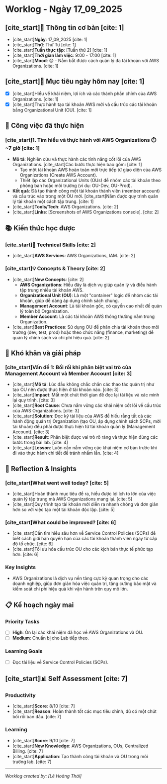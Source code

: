 # Worklog - Ngày 17_09_2025
## [cite_start]📅 Thông tin cơ bản [cite: 1]
- [cite_start]**Ngày**: 17_09_2025 [cite: 1]
- [cite_start]**Thứ**: Thứ Tư [cite: 1]
- [cite_start]**Tuần thực tập**: [Tuần thứ 2] [cite: 1]
- [cite_start]**Thời gian làm việc**: 9:00 - 17:00 [cite: 1]
- [cite_start]**Mood**: 😊 - Nắm bắt được cách quản lý đa tài khoản với AWS Organizations. [cite: 1]

## [cite_start]🎯 Mục tiêu ngày hôm nay [cite: 1]
- [x] [cite_start]Hiểu về khái niệm, lợi ích và các thành phần chính của AWS Organizations. [cite: 1]
- [x] [cite_start]Thực hành tạo tài khoản AWS mới và cấu trúc các tài khoản bằng Organizational Unit (OU). [cite: 1]

## 💼 Công việc đã thực hiện

### [cite_start]1. Tìm hiểu và thực hành với AWS Organizations ⏱️ ~7 giờ [cite: 1]
- **Mô tả**: Nghiên cứu và thực hành các tính năng cốt lõi của AWS Organizations. [cite_start]Các bước thực hiện bao gồm: [cite: 1]
    - Tạo một tài khoản AWS hoàn toàn mới trực tiếp từ giao diện của AWS Organizations (Create AWS Account).
    - Thiết lập các Organizational Units (OUs) để nhóm các tài khoản theo phòng ban hoặc môi trường (ví dụ: OU-Dev, OU-Prod).
- **Kết quả**: Đã tạo thành công một tài khoản thành viên (member account) và cấu trúc vào trong một OU mới. [cite_start]Nắm được quy trình quản lý tài khoản một cách tập trung. [cite: 1]
- [cite_start]**Tools/Tech**: AWS Organizations. [cite: 2]
- [cite_start]**Links**: [Screenshots of AWS Organizations console]. [cite: 2]

## 📚 Kiến thức học được

### [cite_start]🔧 Technical Skills [cite: 2]
- [cite_start]**AWS Services**: AWS Organizations, IAM. [cite: 2]

### [cite_start]💡 Concepts & Theory [cite: 2]
- [cite_start]**New Concepts**: [cite: 2]
    - **AWS Organizations**: Hiểu đây là dịch vụ giúp quản lý và điều hành tập trung nhiều tài khoản AWS.
    - **Organizational Unit (OU)**: Là một "container" logic để nhóm các tài khoản, giúp dễ dàng áp dụng chính sách chung.
    - **Management Account**: Là tài khoản gốc, có quyền cao nhất để quản lý toàn bộ Organization.
    - **Member Account**: Là các tài khoản AWS thông thường nằm trong Organization.
- [cite_start]**Best Practices**: Sử dụng OU để phân chia tài khoản theo môi trường (dev, test, prod) hoặc theo chức năng (finance, marketing) để quản lý chính sách và chi phí hiệu quả. [cite: 2]

## 🚧 Khó khăn và giải pháp

### [cite_start]Vấn đề 1: Bối rối khi phân biệt vai trò của Management Account và Member Account [cite: 3]
- [cite_start]**Mô tả**: Lúc đầu không chắc chắn các thao tác quản trị như tạo OU nên được thực hiện ở tài khoản nào. [cite: 3]
- [cite_start]**Impact**: Mất một chút thời gian để đọc lại tài liệu và xác minh lại quy trình. [cite: 3]
- [cite_start]**Root Cause**: Chưa nắm vững các khái niệm cốt lõi về cấu trúc của AWS Organizations. [cite: 3]
- [cite_start]**Solution**: Đọc kỹ tài liệu của AWS để hiểu rằng tất cả các hành động quản trị Organization (tạo OU, áp dụng chính sách SCPs, mời tài khoản) đều phải được thực hiện từ tài khoản quản lý (Management Account). [cite: 3]
- [cite_start]**Result**: Phân biệt được vai trò rõ ràng và thực hiện đúng các bước trong bài lab. [cite: 4]
- [cite_start]**Lesson**: Luôn cần nắm vững các khái niệm cơ bản trước khi đi vào thực hành chi tiết để tránh nhầm lẫn. [cite: 4]

## 💭 Reflection & Insights

### [cite_start]What went well today? [cite: 5]
- [cite_start]Hoàn thành mục tiêu đề ra, hiểu được lợi ích to lớn của việc quản lý tập trung mà AWS Organizations mang lại. [cite: 5]
- [cite_start]Quy trình tạo tài khoản mới diễn ra nhanh chóng và đơn giản hơn so với việc tạo một tài khoản độc lập. [cite: 5]

### [cite_start]What could be improved? [cite: 6]
- [cite_start]Cần tìm hiểu sâu hơn về Service Control Policies (SCPs) để biết cách giới hạn quyền hạn của các tài khoản thành viên ngay từ cấp độ tổ chức. [cite: 6]
- [cite_start]Tối ưu hóa cấu trúc OU cho các kịch bản thực tế phức tạp hơn. [cite: 6]

### Key Insights
- AWS Organizations là dịch vụ nền tảng cực kỳ quan trọng cho các doanh nghiệp, giúp đơn giản hóa việc quản trị, tăng cường bảo mật và kiểm soát chi phí hiệu quả khi vận hành trên quy mô lớn.

## 📋 Kế hoạch ngày mai

### Priority Tasks
- [ ] **High**: Ôn lại các khái niệm đã học về AWS Organizations và OU.
- [ ] **Medium**: Chuẩn bị cho Lab tiếp theo.

### Learning Goals
- [ ] Đọc tài liệu về Service Control Policies (SCPs).

## [cite_start]📊 Self Assessment [cite: 7]

### Productivity
- [cite_start]**Score**: 8/10 [cite: 7]
- [cite_start]**Reason**: Hoàn thành tốt các mục tiêu chính, dù có một chút bối rối ban đầu. [cite: 7]

### Learning
- [cite_start]**Score**: 9/10 [cite: 7]
- [cite_start]**New Knowledge**: AWS Organizations, OUs, Centralized Billing. [cite: 7]
- [cite_start]**Application**: Tạo thành công tài khoản và OU trong môi trường lab. [cite: 7]

---
*Worklog created by: [Lê Hoàng Thái]*
